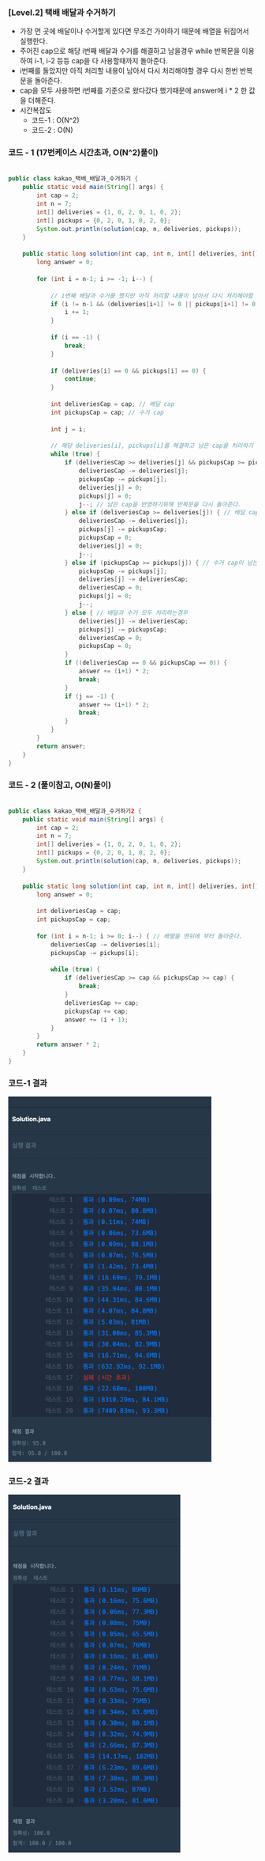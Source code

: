 ### [Level.2] 택배 배달과 수거하기

- 가장 먼 곳에 배달이나 수거할게 있다면 무조건 가야하기 때문에 배열을 뒤집어서 실행한다.
- 주어진 cap으로 해당 i번째 배달과 수거를 해결하고 남을경우 while 반복문을 이용하여 i-1, i-2 등등 cap을 다 사용할때까지 돌아준다.
- i번째를 돌았지만 아직 처리할 내용이 남아서 다시 처리해야할 경우 다시 한번 반복문을 돌아준다.
- cap을 모두 사용하면 i번째를 기준으로 왔다갔다 했기때문에 answer에 i * 2 한 값을 더해준다.
- 시간복잡도
  - 코드-1 : O(N^2)
  - 코드-2 : O(N)

### 코드 - 1 (17번케이스 시간초과, O(N^2)풀이)

```java

public class kakao_택배_배달과_수거하기 {
	public static void main(String[] args) {
		int cap = 2;
		int n = 7;
		int[] deliveries = {1, 0, 2, 0, 1, 0, 2};
		int[] pickups = {0, 2, 0, 1, 0, 2, 0};
		System.out.println(solution(cap, n, deliveries, pickups));
	}

	public static long solution(int cap, int n, int[] deliveries, int[] pickups) {
		long answer = 0;

		for (int i = n-1; i >= -1; i--) {

			// i번째 배달과 수거를 했지만 아직 처리할 내용이 남아서 다시 처리해야할 경우 (cap보다 배달, 수거해야할 값이 더 클 경우)
			if (i != n-1 && (deliveries[i+1] != 0 || pickups[i+1] != 0)) { 
				i += 1;
			}

			if (i == -1) {
				break;
			}

			if (deliveries[i] == 0 && pickups[i] == 0) {
				continue;
			}

			int deliveriesCap = cap; // 배달 cap
			int pickupsCap = cap; // 수거 cap

			int j = i;

			// 해당 deliveries[i], pickups[i]를 해결하고 남은 cap을 처리하기 위해서 while문을 돌아준다.
			while (true) {  
				if (deliveriesCap >= deliveries[j] && pickupsCap >= pickups[j]) { // 배달과 수거를 해도 둘다 cap이 남는경우
					deliveriesCap -= deliveries[j];
					pickupsCap -= pickups[j];
					deliveries[j] = 0;
					pickups[j] = 0;
					j--; // 남은 cap을 반영하기위해 반복문을 다시 돌아준다.
				} else if (deliveriesCap >= deliveries[j]) { // 배달 cap이 남는경우
					deliveriesCap -= deliveries[j];
					pickups[j] -= pickupsCap;
					pickupsCap = 0;
					deliveries[j] = 0;
					j--;
				} else if (pickupsCap >= pickups[j]) { // 수거 cap이 남는경우
					pickupsCap -= pickups[j];
					deliveries[j] -= deliveriesCap;
					deliveriesCap = 0;
					pickups[j] = 0;
					j--;
				} else { // 배달과 수거 모두 처리하는경우
					deliveries[j] -= deliveriesCap;
					pickups[j] -= pickupsCap;
					deliveriesCap = 0;
					pickupsCap = 0;
				}
				if ((deliveriesCap == 0 && pickupsCap == 0)) {
					answer += (i+1) * 2;
					break;
				}
				if (j == -1) {
					answer += (i+1) * 2;
					break;
				}
			}
		}
		return answer;
	}
}

```


### 코드 - 2 (풀이참고, O(N)풀이)

```java

public class kakao_택배_배달과_수거하기2 {
	public static void main(String[] args) {
		int cap = 2;
		int n = 7;
		int[] deliveries = {1, 0, 2, 0, 1, 0, 2};
		int[] pickups = {0, 2, 0, 1, 0, 2, 0};
		System.out.println(solution(cap, n, deliveries, pickups));
	}

	public static long solution(int cap, int n, int[] deliveries, int[] pickups) {
		long answer = 0;

		int deliveriesCap = cap;
		int pickupsCap = cap;

		for (int i = n-1; i >= 0; i--) { // 배열을 맨뒤에 부터 돌아준다.
			deliveriesCap -= deliveries[i];
			pickupsCap -= pickups[i];

			while (true) {
				if (deliveriesCap >= cap && pickupsCap >= cap) {
					break;
				}
				deliveriesCap += cap;
				pickupsCap += cap;
				answer += (i + 1);
			}
		}
		return answer * 2;
	}
}

```

### 코드-1 결과

![img.png](seungwook-1.png)


### 코드-2 결과

![img.png](seungwook-2.png)
